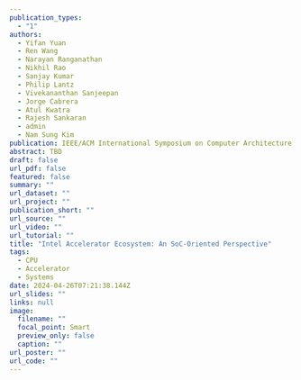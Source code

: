 ```yaml
---
publication_types:
  - "1"
authors:
  - Yifan Yuan
  - Ren Wang
  - Narayan Ranganathan
  - Nikhil Rao
  - Sanjay Kumar
  - Philip Lantz
  - Vivekananthan Sanjeepan
  - Jorge Cabrera
  - Atul Kwatra
  - Rajesh Sankaran
  - admin
  - Nam Sung Kim
publication: IEEE/ACM International Symposium on Computer Architecture (ISCA, accepted)
abstract: TBD
draft: false
url_pdf: false
featured: false
summary: ""
url_dataset: ""
url_project: ""
publication_short: ""
url_source: ""
url_video: ""
url_tutorial: ""
title: "Intel Accelerator Ecosystem: An SoC-Oriented Perspective"
tags:
  - CPU
  - Accelerator
  - Systems
date: 2024-04-26T07:21:38.144Z
url_slides: ""
links: null
image:
  filename: ""
  focal_point: Smart
  preview_only: false
  caption: ""
url_poster: ""
url_code: ""
---
```

